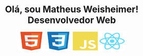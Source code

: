 <h1 align="center">Olá, sou Matheus Weisheimer!<br>Desenvolvedor Web</h1>

<div align="center">
  <img align="center" height="60" width="80" src="https://raw.githubusercontent.com/devicons/devicon/master/icons/html5/html5-original.svg">
  <img align="center" height="60" width="80" src="https://raw.githubusercontent.com/devicons/devicon/master/icons/css3/css3-original.svg">
  <img align="center" height="60" width="80" src="https://raw.githubusercontent.com/devicons/devicon/master/icons/javascript/javascript-plain.svg">
  <img align="center" height="60" width="80" src="https://raw.githubusercontent.com/devicons/devicon/master/icons/react/react-original.svg">
</div>

<!--
- 🌱 I’m currently learning ...
- 👯 I’m looking to collaborate on ...
- 📫 How to reach me: ...
-->
